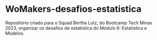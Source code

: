 # WoMakers-desafios-estatistica
Repositório criado para o Squad Bertha Lutz, do Bootcamp Tech Minas 2023, organizar os desafios de estatística do Módulo 6: Estatística e Modelos.
